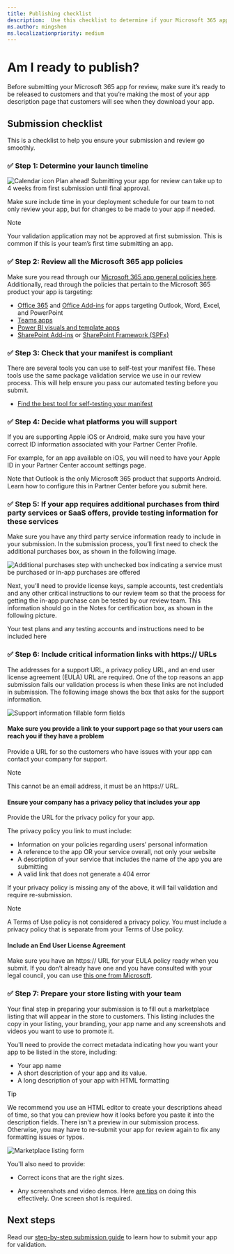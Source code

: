 ```yaml
---
title: Publishing checklist 
description:  Use this checklist to determine if your Microsoft 365 app is ready to be published.
ms.author: mingshen
ms.localizationpriority: medium
---
```


# Am I ready to publish?

Before submitting your Microsoft 365 app for review, make sure it’s ready to be released to customers and that you’re making the most of your app description page that customers will see when they download your app.

## Submission checklist

This is a checklist to help you ensure your submission and review go smoothly.

### ✅ Step 1: Determine your launch timeline

![Calendar icon](./images/new/calendar.png) Plan ahead! Submitting your app for review can take up to 4 weeks from first submission until final approval.

Make sure include time in your deployment schedule for our team to not only review your app, but for changes to be made to your app if needed.

>[!NOTE]
> Your validation application may not be approved at first submission. This is common if this is your team’s first time submitting an app.

### ✅ Step 2: Review all the Microsoft 365 app policies

Make sure you read through our [Microsoft 365 app general policies here](/legal/marketplace/certification-policies). Additionally, read through the policies that pertain to the Microsoft 365 product your app is targeting:

- [Office 365](/legal/marketplace/certification-policies#1100-office-365) and [Office Add-ins](/legal/marketplace/certification-policies#1120-office-add-ins) for apps targeting Outlook, Word, Excel, and PowerPoint
- [Teams apps](/legal/marketplace/certification-policies#1140-teams)
- [Power BI visuals and template apps](/legal/marketplace/certification-policies#1180-power-bi-visuals)
- [SharePoint Add-ins](/legal/marketplace/certification-policies#1160-sharepoint) or [SharePoint Framework (SPFx)](/legal/marketplace/certification-policies#1170-sharepoint-framework-solutions)

### ✅ Step 3: Check that your manifest is compliant

There are several tools you can use to self-test your manifest file. These tools use the same package validation service we use in our review process. This will help ensure you pass our automated testing before you submit.

- [Find the best tool for self-testing your manifest](/office/dev/add-ins/testing/troubleshoot-manifest#:~:text=%20To%20use%20a%20command-line%20XML%20schema%20validation,and%20replace%20XML_FILE%20with%20the%20path...%20More%20)

### ✅ Step 4: Decide what platforms you will support

If you are supporting Apple iOS or Android, make sure you have your correct ID information associated with your Partner Center Profile.

For example, for an app available on iOS, you will need to have your Apple ID in your Partner Center account settings page.

Note that Outlook is the only Microsoft 365 product that supports Android. Learn how to configure this in Partner Center before you submit here.

### ✅ Step 5: If your app requires additional purchases from third party services or SaaS offers, provide testing information for these services

Make sure you have any third party service information ready to include in your submission. In the submission process, you’ll first need to check the additional purchases box, as shown in the following image.

![Additional purchases step with unchecked box indicating a service must be purchased or in-app purchases are offered](./images/new/additional-purchases.png)

Next, you’ll need to provide license keys, sample accounts, test credentials and any other critical instructions to our review team so that the process for getting the in-app purchase can be tested by our review team. This information should go in the Notes for certification box, as shown in the following picture.

Your test plans and any testing accounts and instructions need to be included here

### ✅ Step 6: Include critical information links with https:// URLs

The addresses for a support URL, a privacy policy URL, and an end user license agreement (EULA) URL  are required. One of the top reasons an app submission fails our validation process is when these links are not included in submission. The following image shows the box that asks for the support information.

![Support information fillable form fields](./images/new/step-5-b-validation.jpg)

#### Make sure you provide a link to your support page so that your users can reach you if they have a problem

Provide a URL for so the customers who have issues with your app can contact your company for support.

> [!NOTE]
> This cannot be an email address, it must be an https:// URL.

#### Ensure your company has a privacy policy that includes your app

Provide the URL for the privacy policy for your app.

The privacy policy you link to must include:

- Information on your policies regarding users’ personal information
- A reference to the app OR your service overall, not only your website
- A description of your service that includes the name of the app you are submitting
- A valid link that does not generate a 404 error

If your privacy policy is missing any of the above, it will fail validation and require re-submission.

>[!NOTE]
> A Terms of Use policy is not considered a privacy policy. You must include a privacy policy that is separate from your Terms of Use policy.

#### Include an End User License Agreement

Make sure you have an https:// URL for your EULA policy ready when you submit. If you don’t already have one and you have consulted with your legal council, you can use [this one from Microsoft](https://support.office.com/client/61994a3b-2c87-41c4-a88d-a6455efa362d). 

### ✅ Step 7: Prepare your store listing with your team

Your final step in preparing your submission is to fill out a marketplace listing that will appear in the store to customers. This listing includes the copy in your listing, your branding, your app name and any screenshots and videos you want to use to promote it.

You'll need to provide the correct metadata indicating how you want your app to be listed in the store, including:

- Your app name
- A short description of your app and its value.
- A long description of your app with HTML formatting

>[!TIP]
> We recommend you use an HTML editor to create your descriptions ahead of time, so that you can preview how it looks before you paste it into the description fields. There isn't a preview in our submission process. Otherwise, you may have to re-submit your app for review again to fix any formatting issues or typos.

![Marketplace listing form](./images/new/step-7-marketplace-listing.png)

You'll also need to provide:

- Correct icons that are the right sizes.

- Any screenshots and video demos. Here [are tips](./craft-effective-appsource-store-images.md) on doing this effectively. One screen shot is required.  

## Next steps

Read our [step-by-step submission guide](./add-in-submission-guide.md) to learn how to submit your app for validation.